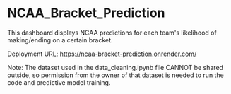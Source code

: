 # NCAA_Bracket_Prediction
This dashboard displays NCAA predictions for each team's likelihood of making/ending on a certain bracket.

Deployment URL: https://ncaa-bracket-prediction.onrender.com/

Note: The dataset used in the data_cleaning.ipynb file CANNOT be shared outside, so permission from the owner of that dataset is needed to run the code and predictive model training.

